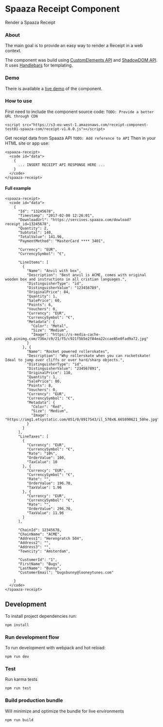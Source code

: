 # Spaaza Receipt Component

Render a Spaaza Receipt

### About

The main goal is to provide an easy way to render a Receipt in a web context.

The component was build using [CustomElements API](https://w3c.github.io/webcomponents/spec/custom/) and [ShadowDOM API](https://w3c.github.io/webcomponents/spec/shadow/). It uses [Handlebars](http://handlebarsjs.com/) for templating.

### Demo

There is available a [live demo](https://s3-eu-west-1.amazonaws.com/receipt-component-test01-spaaza-com/index.html) of the component.

### How to use

First need to include the component source code:
`TODO: Provide a better URL through CDN`

```
<script src="https://s3-eu-west-1.amazonaws.com/receipt-component-test01-spaaza-com/receipt-v1.0.0.js"></script>
```
Get receipt data from Spaaza API `TODO: Add reference to API`
Then in your HTML site or app use:
```
<spaaza-receipt>
  <code id="data">
    {
      ... INSERT RECEIPT API RESPONSE HERE ...
    }
  </code>
</spaaza-receipt>
```

#### Full example
```
<spaaza-receipt>
  <code id="data">
    {
      "Id": "13245678",
      "Timestamp": "2017-02-08 12:26:01",
      "DownloadUrl": "https://sercives.spaaza.com/dowload?receipt_id=13245678",
      "Quantity": 2,
      "Subtotal": 140,
      "TotalValue": 141.96,
      "PaymentMethod": "MasterCard **** 3401",

      "Currency": "EUR",
      "CurrencySymbol": "€",

      "LineItems": [
        {
          "Name": "Anvil with box",
          "Description": "Best anvil is ACME, comes with original wooden box and instructions in all cristian languages.",
          "DistinguisherType": "id",
          "DistinguisherValue": "123456789",
          "OriginalPrice": 84,
          "Quantity": 1,
          "SalePrice": 60,
          "Points": 6,
          "Vouchers": 0,
          "Currency": "EUR",
          "CurrencySymbol": "€",
          "Metadata": {
            "Color": "Metal",
            "Size": "Medium",
            "Image": "https://s-media-cache-ak0.pinimg.com/736x/c9/21/f5/c921f5b5e2f84ea22ccae85e0fad9a72.jpg"
          }
        }, {
          "Name": "Rocket powered rollerskates",
          "Description": "Why rollerskate when you can rocketskate! Ideal to jump over cliffs or over hard/sharp objects.",
          "DistinguisherType": "id",
          "DistinguisherValue": "234567891",
          "OriginalPrice": 110,
          "Quantity": 1,
          "SalePrice": 80,
          "Points": 8,
          "Vouchers": 0,
          "Currency": "EUR",
          "CurrencySymbol": "€",
          "Metadata": {
            "Color": "Red",
            "Size": "Medium",
            "Image": "https://img1.etsystatic.com/051/0/8917543/il_570xN.665890621_50he.jpg"
          }
        }
      ],
      "LineTaxes": [
        {
          "Currency": "EUR",
          "CurrencySymbol": "€",
          "Rate": "10%",
          "OrderValue": 100,
          "TaxCalue": 10
        }, {
          "Currency": "EUR",
          "CurrencySymbol": "€",
          "Rate": "",
          "OrderValue": 196.70,
          "TaxValue": 1.96
        }, {
          "Currency": "EUR",
          "CurrencySymbol": "€",
          "Rate": "",
          "OrderValue": 296.70,
          "TaxValue": 11.96
        }
      ],

      "ChainId": 12345678,
      "ChainName": "ACME",
      "Address1": "Herengratch 504",
      "Address2": "",
      "Address3": "",
      "Towncity": "Amsterdam",

      "CustomerId": "1",
      "FirstName": "Bugs",
      "LastName": "Bunny",
      "CustomerEmail": "bugsbunny@looneytunes.com"

    }
  </code>
</spaaza-receipt>
```


## Development

To install project dependencies run:

``` npm install ```

### Run development flow

To run development with webpack and hot reload:

``` npm run dev ```

### Test

Run karma tests

``` npm run test ```

### Build production bundle

Will minimize and optimize the bundle for live environments

``` npm run build ```
